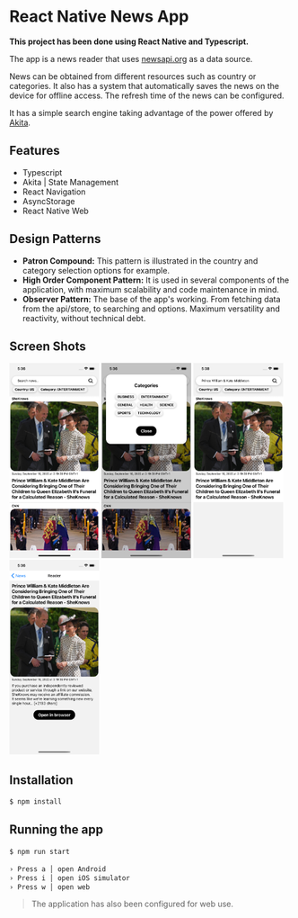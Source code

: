 # React Native News App

**This project has been done using React Native and Typescript.** 

The app is a news reader that uses [newsapi.org](https://newsapi.org/) as a data source.

News can be obtained from different resources such as country or categories. It also has a system that automatically saves the news on the device for offline access. The refresh time of the news can be configured.

It has a simple search engine taking advantage of the power offered by [Akita](https://opensource.salesforce.com/akita/).

## Features 

 - Typescript
 - Akita | State Management 
 - React Navigation
 - AsyncStorage
 - React Native Web


## Design Patterns

 - **Patron Compound:** This pattern is illustrated in the country and category selection options for example.
 - **High Order Component Pattern:** It is used in several components of the application, with maximum scalability and code maintenance in mind.
 - **Observer Pattern:** The base of the app's working. From fetching data from the api/store, to searching and options. Maximum versatility and reactivity, without technical debt.

## Screen Shots
<p float="left">
  <img src="https://github.com/Daftlive/news/blob/develop/screenshots/Simulator%20Screen%20Shot%20-%20iPhone%2013%20-%202022-09-18%20at%2017.36.21.png?raw=true" width="160" />
  <img src="https://github.com/Daftlive/news/blob/develop/screenshots/Simulator%20Screen%20Shot%20-%20iPhone%2013%20-%202022-09-18%20at%2017.36.35.png?raw=true" width="160" />
  <img src="https://github.com/Daftlive/news/blob/develop/screenshots/Simulator%20Screen%20Shot%20-%20iPhone%2013%20-%202022-09-18%20at%2017.38.00.png?raw=true" width="160" />
  <img src="https://github.com/Daftlive/news/blob/develop/screenshots/Simulator%20Screen%20Shot%20-%20iPhone%2013%20-%202022-09-18%20at%2017.36.44.png?raw=true" width="160" /> 
</p>

## Installation
```bash
$ npm install
```

## Running the app

```bash
$ npm run start
```

````
› Press a │ open Android
› Press i │ open iOS simulator
› Press w │ open web
````

> The application has also been configured for web use.
